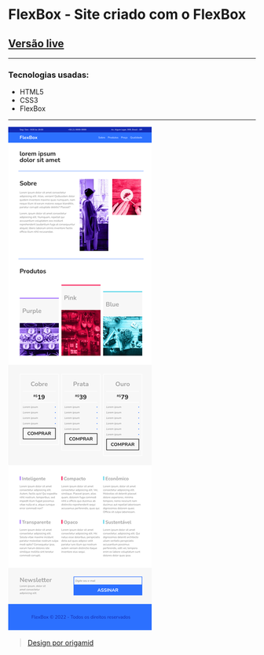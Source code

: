 # FlexBox - Site criado com o FlexBox

## [Versão live](https://lucasdximenes.github.io/other/projects/flexbox-landing-page/)

---

### Tecnologias usadas:

- HTML5
- CSS3
- FlexBox

---

![Full Site Screenshot](./img/full_screenshot.png)

> [Design por origamid](https://www.origamid.com/)
